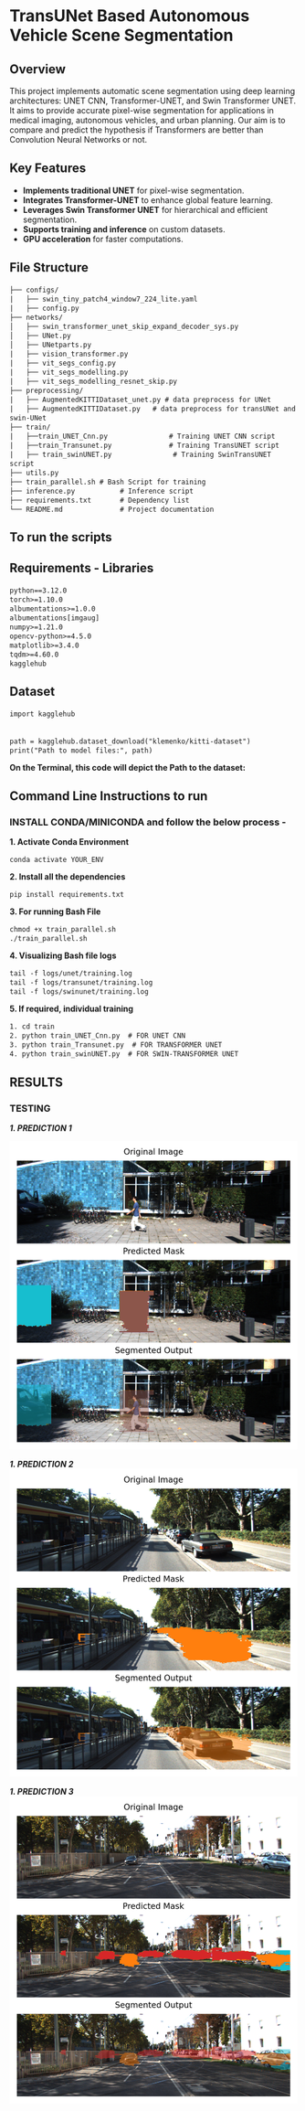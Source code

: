 # TransUNet Based Autonomous Vehicle Scene Segmentation


## Overview 
This project implements automatic scene segmentation using  deep learning architectures: UNET CNN, Transformer-UNET, and Swin Transformer UNET. It aims to provide accurate pixel-wise segmentation for applications in medical imaging, autonomous vehicles, and urban planning. Our aim is to compare and predict the hypothesis if Transformers are better than Convolution Neural Networks or not.

## Key Features 

- **Implements traditional UNET** for pixel-wise segmentation.
- **Integrates Transformer-UNET** to enhance global feature learning.
- **Leverages Swin Transformer UNET** for hierarchical and efficient segmentation.
- **Supports training and inference** on custom datasets.
- **GPU acceleration** for faster computations.

## File Structure

```
├── configs/
|   ├── swin_tiny_patch4_window7_224_lite.yaml
|   ├── config.py
├── networks/              
│   ├── swin_transformer_unet_skip_expand_decoder_sys.py
│   ├── UNet.py
│   ├── UNetparts.py
|   ├── vision_transformer.py
|   ├── vit_segs_config.py
|   ├── vit_segs_modelling.py
|   ├── vit_segs_modelling_resnet_skip.py
├── preprocessing/
|   ├── AugmentedKITTIDataset_unet.py # data preprocess for UNet
|   ├── AugmentedKITTIDataset.py   # data preprocess for transUNet and swin-UNet
├── train/
|   ├──train_UNET_Cnn.py               # Training UNET CNN script
|   ├──train_Transunet.py              # Training TransUNET script
|   ├── train_swinUNET.py               # Training SwinTransUNET script
├── utils.py
├── train_parallel.sh # Bash Script for training
├── inference.py           # Inference script
├── requirements.txt       # Dependency list
└── README.md              # Project documentation

```

## To run the scripts

## Requirements - Libraries
```
python==3.12.0
torch>=1.10.0
albumentations>=1.0.0
albumentations[imgaug]
numpy>=1.21.0
opencv-python>=4.5.0
matplotlib>=3.4.0
tqdm>=4.60.0
kagglehub
```

## Dataset

```
import kagglehub


path = kagglehub.dataset_download("klemenko/kitti-dataset")
print("Path to model files:", path)
```
**On the Terminal, this code will depict the Path to the dataset:**


## Command Line Instructions to run 

### INSTALL CONDA/MINICONDA and follow the below process -

**1. Activate Conda Environment**

```
conda activate YOUR_ENV
```

**2. Install all the dependencies**

```
pip install requirements.txt
```

**3. For running Bash File**

```
chmod +x train_parallel.sh
./train_parallel.sh
```

**4. Visualizing Bash file logs**

```
tail -f logs/unet/training.log
tail -f logs/transunet/training.log
tail -f logs/swinunet/training.log
```

**5. If required, individual training**
```
1. cd train
2. python train_UNET_Cnn.py  # FOR UNET CNN
3. python train_Transunet.py  # FOR TRANSFORMER UNET
4. python train_swinUNET.py  # FOR SWIN-TRANSFORMER UNET

```

## RESULTS 


### TESTING
***1. PREDICTION 1***

![Test 1](Images/prediction_0.png)

***1. PREDICTION 2***
![Test 2](Images/prediction_1.png)

***1. PREDICTION 3***
![Test 3](Images/prediction_2.png)






